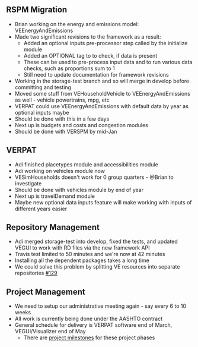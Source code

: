 ## RSPM Migration
  - Brian working on the energy and emissions model: VEEnergyAndEmissions
  - Made two significant revisions to the framework as a result:
    - Added an optional inputs pre-processor step called by the initialize module
    - Added an OPTIONAL tag to <INP> to check, if data is present
    - These can be used to pre-process input data and to run various data checks, such as proportions sum to 1
    - Still need to update documentation for framework revisions
  - Working in the storage-test branch and so will merge in develop before committing and testing
  - Moved some stuff from VEHouseholdVehicle to VEEnergyAndEmissions as well - vehicle powertrains, mpg, etc
  - VERPAT could use VEEnergyAndEmissions with default data by year as optional inputs maybe
  - Should be done with this in a few days
  - Next up is budgets and costs and congestion modules
  - Should be done with VERSPM by mid-Jan

## VERPAT
  - Adi finished placetypes module and accessibilities module
  - Adi working on vehicles module now
  - VESimHouseholds doesn't work for 0 group quarters - @Brian to investigate
  - Should be done with vehicles module by end of year
  - Next up is travelDemand module
  - Maybe new optional data inputs feature will make working with inputs of different years easier

## Repository Management
  - Adi merged storage-test into develop, fixed the tests, and updated VEGUI to work with RD files via the new framework API
  - Travis test limited to 50 minutes and we're now at 42 minutes
  - Installing all the dependent packages takes a long time
  - We could solve this problem by splitting VE resources into separate repositories [#129](https://github.com/gregorbj/VisionEval/issues/129)

## Project Management
  - We need to setup our administrative meeting again - say every 6 to 10 weeks
  - All work is currently being done under the AASHTO contract
  - General schedule for delivery is VERPAT software end of March, VEGUI/Visualizer end of May
    - There are [project milestones](https://github.com/gregorbj/VisionEval/milestones) for these project phases


